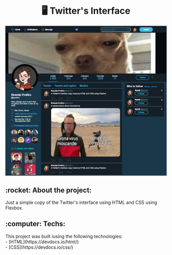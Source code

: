 <h1 align="center"> 
  🖥 Twitter's Interface 
</h3> 

<p align="center"> 
  <img src="https://github.com/bprofiro/assets/blob/master/dark-twitter.png"/> 
</p> 
 
<div> 
  <h2> :rocket: About the project: </h2> 
  <p> Just a simple copy of the Twitter's interface using HTML and CSS using Flexbox. </p> 
</div> 

<div> 
  <h2> :computer: Techs: </h2> 
  <p> This project was built iusing the following technologies:
    <br/>
    -   [HTML](https://devdocs.io/html/)
    <br/>
    -   [CSS](https://devdocs.io/css/) 
  </p> 
</div>
